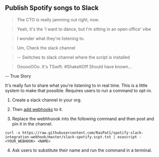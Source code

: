 Publish Spotify songs to Slack
------------------------------
> The CTO is really jamming out right, now.

> Yeah, it's the 'I want to dance, but I'm sitting in an open office' vibe

> I wonder what they're listening to.

> Um, Check the slack channel

> -- Switches to slack channel where the script is installed
  
> OooooOOo. It's TSwift. #ShakeItOff Should have known...

-- True Story

It's really fun to share what you're listening to in real time.  This is a little system to make that possible. Requires users to run a command to opt-in.

1) Create a slack channel in your org.
2) Then [add webhooks](https://api.slack.com/messaging/webhooks#enable_webhooks) to it.

3) Replace the webhhoook into the following command and then post and pin it in the channel.
```
curl -s https://raw.githubusercontent.com/RasPat1/spotify-slack-integration-webhook/master/slack-spotify.scpt.txt | osascript - <YOUR_WEBHOOK> <NAME>
```
4) Ask users to substitute their name and run the command in a terminal.
